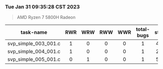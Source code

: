 ### Tue Jan 31 09:35:28 CST 2023
> AMD   Ryzen   7   5800H Radeon

| task-name | RWR | WRW | RWW | WWR | total-bugs| state | total time(ms) |
| :---: | :---: | :---: | :---: | :---: | :---: | :---: | :---: | 
| svp_simple_003_001.c | 1 | 0 | 0 | 0 | 1 | 448 | 401 |
| svp_simple_004_001.c | 1 | 0 | 0 | 0 | 1 | 207 | 128 |
| svp_simple_005_001.c | 0 | 1 | 0 | 0 | 1 | 500 | 417 |
